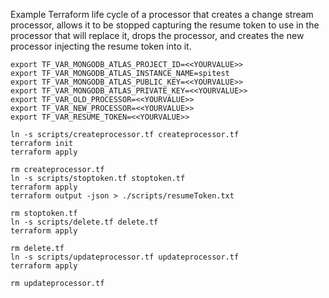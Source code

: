 Example Terraform life cycle of a processor that creates a change stream processor, allows it to be stopped capturing the resume token to use in the processor that will replace it, drops the processor, and creates the new processor injecting the resume token into it.

```
export TF_VAR_MONGODB_ATLAS_PROJECT_ID=<<YOURVALUE>>
export TF_VAR_MONGODB_ATLAS_INSTANCE_NAME=spitest
export TF_VAR_MONGODB_ATLAS_PUBLIC_KEY=<<YOURVALUE>>
export TF_VAR_MONGODB_ATLAS_PRIVATE_KEY=<<YOURVALUE>>
export TF_VAR_OLD_PROCESSOR=<<YOURVALUE>>
export TF_VAR_NEW_PROCESSOR=<<YOURVALUE>>
export TF_VAR_RESUME_TOKEN=<<YOURVALUE>>

ln -s scripts/createprocessor.tf createprocessor.tf
terraform init
terraform apply

rm createprocessor.tf
ln -s scripts/stoptoken.tf stoptoken.tf
terraform apply
terraform output -json > ./scripts/resumeToken.txt

rm stoptoken.tf
ln -s scripts/delete.tf delete.tf
terraform apply

rm delete.tf
ln -s scripts/updateprocessor.tf updateprocessor.tf
terraform apply

rm updateprocessor.tf
```
